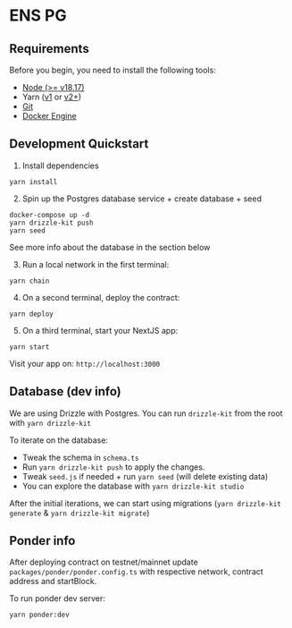 # ENS PG

## Requirements

Before you begin, you need to install the following tools:

- [Node (>= v18.17)](https://nodejs.org/en/download/)
- Yarn ([v1](https://classic.yarnpkg.com/en/docs/install/) or [v2+](https://yarnpkg.com/getting-started/install))
- [Git](https://git-scm.com/downloads)
- [Docker Engine](https://docs.docker.com/engine/install/)

## Development Quickstart

1. Install dependencies

```
yarn install
```

2. Spin up the Postgres database service + create database + seed

```
docker-compose up -d
yarn drizzle-kit push
yarn seed
```

See more info about the database in the section below

3. Run a local network in the first terminal:

```
yarn chain
```

4. On a second terminal, deploy the contract:

```
yarn deploy
```

5. On a third terminal, start your NextJS app:

```
yarn start
```

Visit your app on: `http://localhost:3000`

## Database (dev info)

We are using Drizzle with Postgres. You can run `drizzle-kit` from the root with `yarn drizzle-kit`

To iterate on the database:

- Tweak the schema in `schema.ts`
- Run `yarn drizzle-kit push` to apply the changes.
- Tweak `seed.js` if needed + run `yarn seed` (will delete existing data)
- You can explore the database with `yarn drizzle-kit studio`

After the initial iterations, we can start using migrations (`yarn drizzle-kit generate` & `yarn drizzle-kit migrate`)

## Ponder info

After deploying contract on testnet/mainnet update `packages/ponder/ponder.config.ts` with respective network, contract address and startBlock.

To run ponder dev server:

```bash
yarn ponder:dev
```
